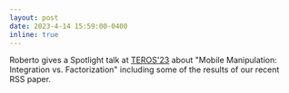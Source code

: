 ```yaml
---
layout: post
date: 2023-4-14 15:59:00-0400
inline: true
---
```


Roberto gives a Spotlight talk at [TEROS'23](https://teros-texas.github.io/) about "Mobile Manipulation: Integration vs. Factorization" including some of the results of our recent RSS paper.